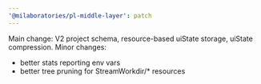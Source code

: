 ```yaml
---
'@milaboratories/pl-middle-layer': patch
---
```


Main change: V2 project schema, resource-based uiState storage, uiState compression.
Minor changes:
- better stats reporting env vars
- better tree pruning for StreamWorkdir/* resources

